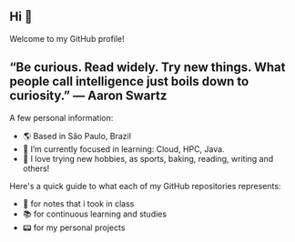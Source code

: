 ## Hi :blue_heart:

Welcome to my GitHub profile! 

## “Be curious. Read widely. Try new things. What people call intelligence just boils down to curiosity.” ― Aaron Swartz

A few personal information:

- 🌎 Based in São Paulo, Brazil
- :star2: I’m currently focused in learning: Cloud, HPC, Java.
- :sparkling_heart: I love trying new hobbies, as sports, baking, reading, writing and others!

Here's a quick guide to what each of my GitHub repositories represents: 

- :notebook_with_decorative_cover: for notes that i took in class
- 📚 for continuous learning and studies
- :pager: for my personal projects
